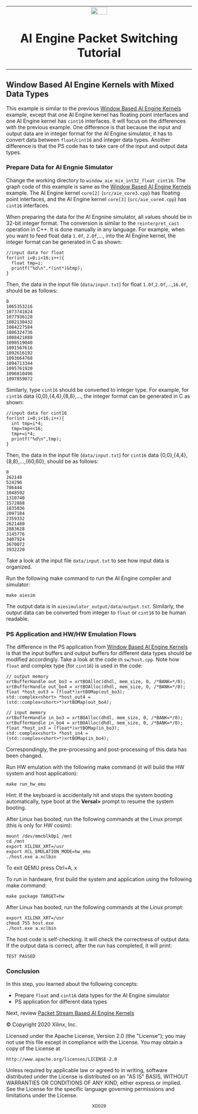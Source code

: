 <table>
 <tr>
   <td align="center"><img src="https://www.xilinx.com/content/dam/xilinx/imgs/press/media-kits/corporate/xilinx-logo.png" width="30%"/><h1>AI Engine Packet Switching Tutorial</h1>
   </td>
 </tr>
 <tr>
 </td>
 </tr>
</table>

## Window Based AI Engine Kernels with Mixed Data Types
This example is similar to the previous [Window Based AI Engine Kernels](./window_based_aie_kernel.md) example, except that one AI Engine kernel has floating point interfaces and one AI Engine kernel has `cint16` interfaces. It will focus on the differences with the previous example. One difference is that because the input and output data are in integer format for the AI Engine simulator, it has to convert data between `float`/`cint16` and integer data types. Another difference is that the PS code has to take care of the input and output data types. 

### Prepare Data for AI Engnie Simulator
Change the working directory to `window_aie_mix_int32_float_cint16`. The graph code of this example is same as the [Window Based AI Engine Kernels](./window_based_aie_kernel.md) example. The AI Engine kernel `core[2]` (`src/aie_core3.cpp`) has floating point interfaces, and the AI Engine kernel `core[3]` (`src/aie_core4.cpp`) has `cint16` interfaces. 

When preparing the data for the AI Engnine simulator, all values should be in 32-bit integer format. The conversion is similar to the `reinterpret_cast` operation in C++. It is done manually in any language. For example, when you want to feed float data `1.0f`, `2.0f`,..., into the AI Engine kernel, the integer format can be generated in C as shown:

    //input data for float
    for(int i=0;i<16;i++){
      float tmp=i;
      printf("%d\n",*(int*)&tmp);
    }

Then, the data in the input file (`data/input.txt`) for float `1.0f`,`2.0f`,...,`16.0f`, should be as follows:

    0
    1065353216
    1073741824
    1077936128
    1082130432
    1084227584
    1086324736
    1088421888
    1090519040
    1091567616
    1092616192
    1093664768
    1094713344
    1095761920
    1096810496
    1097859072

Similarly, type `cint16` should be converted to integer type. For example, for `cint16` data {0,0},{4,4},{8,8},..., the integer format can be generated in C as shown:

    //input data for cint16
    for(int i=0;i<16;i++){
      int tmp=i*4;
      tmp=tmp<<16;
      tmp+=i*4;
      printf("%d\n",tmp);
    }

Then, the data in the input file (`data/input.txt`) for `cint16` data {0,0},{4,4},{8,8},...,{60,60}, should be as follows:

    0
    262148
    524296
    786444
    1048592
    1310740
    1572888
    1835036
    2097184
    2359332
    2621480
    2883628
    3145776
    3407924
    3670072
    3932220

Take a look at the input file `data/input.txt` to see how input data is organized. 

Run the following make command to run the AI Engine compiler and simulator:

    make aiesim
    
The output data is in `aiesimulator_output/data/output.txt`. Similarly, the output data can be converted from integer to `float` or `cint16` to be human readable.

### PS Application and HW/HW Emulation Flows
The difference in the PS application from [Window Based AI Engine Kernels](./window_based_aie_kernel.md) is that the input buffers and output buffers for different data types should be modified accordingly. Take a look at the code in `sw/host.cpp`. Note how `float` and complex type (for `cint16`) is used in the code:

    // output memory
    xrtBufferHandle out_bo3 = xrtBOAlloc(dhdl, mem_size, 0, /*BANK=*/0);
    xrtBufferHandle out_bo4 = xrtBOAlloc(dhdl, mem_size, 0, /*BANK=*/0);
    float *host_out3 = (float*)xrtBOMap(out_bo3);
    std::complex<short> *host_out4 = (std::complex<short>*)xrtBOMap(out_bo4);
    
    // input memory
    xrtBufferHandle in_bo3 = xrtBOAlloc(dhdl, mem_size, 0, /*BANK=*/0);
    xrtBufferHandle in_bo4 = xrtBOAlloc(dhdl, mem_size, 0, /*BANK=*/0);
    float *host_in3 = (float*)xrtBOMap(in_bo3);
    std::complex<short> *host_in4 = (std::complex<short>*)xrtBOMap(in_bo4);

Correspondingly, the pre-processing and post-processing of this data has been changed. 

Run HW emulation with the following make command (it will build the HW system and host application):

    make run_hw_emu
    
Hint: If the keyboard is accidentally hit and stops the system booting automatically, type boot at the **Versal>** prompt to resume the system booting.

After Linux has booted, run the following commands at the Linux prompt (this is only for HW cosim):

    mount /dev/mmcblk0p1 /mnt
    cd /mnt
    export XILINX_XRT=/usr
    export XCL_EMULATION_MODE=hw_emu
    ./host.exe a.xclbin
    
To exit QEMU press Ctrl+A, x

To run in hardware, first build the system and application using the following make command:

    make package TARGET=hw
    
After Linux has booted, run the following commands at the Linux prompt:

    export XILINX_XRT=/usr
    chmod 755 host.exe
    ./host.exe a.xclbin
    
The host code is self-checking. It will check the correctness of output data. If the output data is correct, after the run has completed, it will print:

    TEST PASSED

### Conclusion
In this step, you learned about the following concepts:

* Prepare `float` and `cint16` data types for the AI Engine simulator
* PS application for different data types

Next, review [Packet Stream Based AI Engine Kernels](./pktstream_based_aie_kernel.md)

© Copyright 2020 Xilinx, Inc.

Licensed under the Apache License, Version 2.0 (the "License");
you may not use this file except in compliance with the License.
You may obtain a copy of the License at

    http://www.apache.org/licenses/LICENSE-2.0

Unless required by applicable law or agreed to in writing, software
distributed under the License is distributed on an "AS IS" BASIS,
WITHOUT WARRANTIES OR CONDITIONS OF ANY KIND, either express or implied.
See the License for the specific language governing permissions and
limitations under the License.

<p align="center"><sup>XD029</sup></p>

